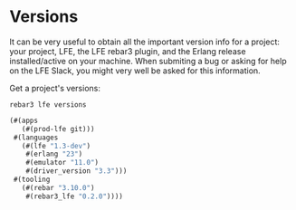 # Versions

It can be very useful to obtain all the important version info for a project:
your project, LFE, the LFE rebar3 plugin, and the Erlang release
installed/active on your machine. When submiting a bug or asking for help on
the LFE Slack, you might very well be asked for this information.

Get a project's versions:

```shell
rebar3 lfe versions
```

```lisp
(#(apps
   (#(prod-lfe git)))
 #(languages
   (#(lfe "1.3-dev")
    #(erlang "23")
    #(emulator "11.0")
    #(driver_version "3.3")))
 #(tooling
   (#(rebar "3.10.0")
    #(rebar3_lfe "0.2.0"))))
```
